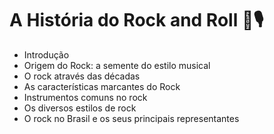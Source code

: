 # A História do Rock and Roll :guitar::studio_microphone:



* Introdução
* Origem do Rock: a semente do estilo musical
* O rock através das décadas
* As características marcantes do Rock
* Instrumentos comuns no rock
* Os diversos estilos de rock
* O rock no Brasil e os seus principais representantes
